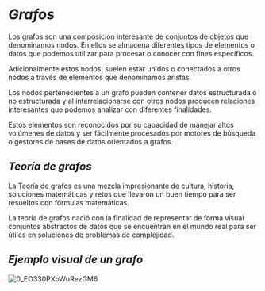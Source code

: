 # *Grafos*

Los grafos son una composición interesante de conjuntos de objetos que denominamos nodos. En ellos se almacena diferentes tipos de elementos o datos que podemos utilizar para procesar o conocer con fines específicos.

Adicionalmente estos nodos, suelen estar unidos o conectados a otros nodos a través de elementos que denominamos aristas.

Los nodos pertenecientes a un grafo pueden contener datos estructurada o no estructurada y al interrelacionarse con otros nodos producen relaciones interesantes que podemos analizar con diferentes finalidades.

Estos elementos son reconocidos por su capacidad de manejar altos volúmenes de datos y ser fácilmente procesados por motores de búsqueda o gestores de bases de datos orientados a grafos.

## _*Teoría de grafos*_
La Teoría de grafos es una mezcla impresionante de cultura, historia, soluciones matemáticas y retos que llevaron un buen tiempo para ser resueltos con fórmulas matemáticas.

La teoría de grafos nació con la finalidad de representar de forma visual conjuntos abstractos de datos que se encuentran en el mundo real para ser útiles en soluciones de problemas de complejidad.

## _*Ejemplo visual de un grafo*_

![0_EO330PXoWuRezGM6](https://github.com/GonzaPortillo/Estructura-de-Datos-Tema-5/assets/160778946/3eb2dfe2-2f41-459d-a2f2-bae7a7d9b159)
